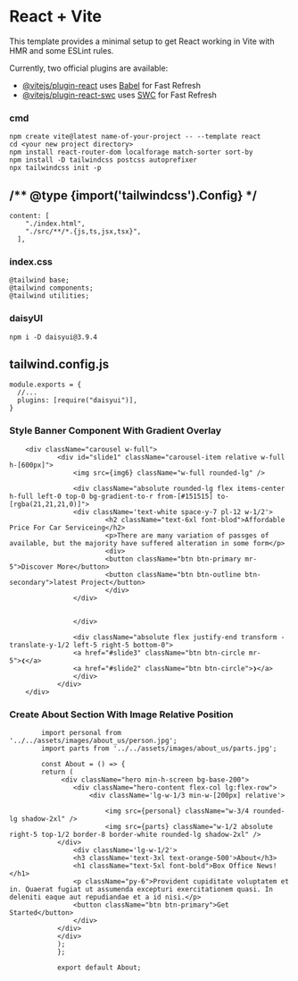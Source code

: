 # React + Vite

This template provides a minimal setup to get React working in Vite with HMR and some ESLint rules.

Currently, two official plugins are available:

- [@vitejs/plugin-react](https://github.com/vitejs/vite-plugin-react/blob/main/packages/plugin-react/README.md) uses [Babel](https://babeljs.io/) for Fast Refresh
- [@vitejs/plugin-react-swc](https://github.com/vitejs/vite-plugin-react-swc) uses [SWC](https://swc.rs/) for Fast Refresh

### cmd
    npm create vite@latest name-of-your-project -- --template react
    cd <your new project directory>
    npm install react-router-dom localforage match-sorter sort-by
    npm install -D tailwindcss postcss autoprefixer
    npx tailwindcss init -p

## /** @type {import('tailwindcss').Config} */
    content: [
        "./index.html",
        "./src/**/*.{js,ts,jsx,tsx}",
      ],

### index.css
    @tailwind base;
    @tailwind components;
    @tailwind utilities;

### daisyUI
    npm i -D daisyui@3.9.4
##  tailwind.config.js
    module.exports = {
      //...
      plugins: [require("daisyui")],
    }


 ### Style Banner Component With Gradient Overlay
        <div className="carousel w-full">
                <div id="slide1" className="carousel-item relative w-full h-[600px]">
                    <img src={img6} className="w-full rounded-lg" />
                    
                    <div className="absolute rounded-lg flex items-center h-full left-0 top-0 bg-gradient-to-r from-[#151515] to-[rgba(21,21,21,0)]">
                    <div className='text-white space-y-7 pl-12 w-1/2'>
                            <h2 className="text-6xl font-blod">Affordable Price For Car Serviceing</h2>
                            <p>There are many variation of passges of available, but the majority have suffered alteration in some form</p>
                            <div>
                            <button className="btn btn-primary mr-5">Discover More</button>
                            <button className="btn btn-outline btn-secondary">latest Project</button>
                            </div>
                    </div>
                        

                    </div>
                    
                    <div className="absolute flex justify-end transform -translate-y-1/2 left-5 right-5 bottom-0">
                    <a href="#slide3" className="btn btn-circle mr-5">❮</a> 
                    <a href="#slide2" className="btn btn-circle">❯</a>
                    </div>
                </div> 
        </div>

### Create About Section With Image Relative Position 
            import personal from '../../assets/images/about_us/person.jpg';
            import parts from '../../assets/images/about_us/parts.jpg';

            const About = () => {
            return (
                 <div className="hero min-h-screen bg-base-200">
                    <div className="hero-content flex-col lg:flex-row">
                        <div className='lg-w-1/3 min-w-[200px] relative'>

                            <img src={personal} className="w-3/4 rounded-lg shadow-2xl" />
                            <img src={parts} className="w-1/2 absolute right-5 top-1/2 border-8 border-white rounded-lg shadow-2xl" />
                </div>
                    <div className='lg-w-1/2'>
                    <h3 className='text-3xl text-orange-500'>About</h3>
                    <h1 className="text-5xl font-bold">Box Office News!</h1>
                    <p className="py-6">Provident cupiditate voluptatem et in. Quaerat fugiat ut assumenda excepturi exercitationem quasi. In deleniti eaque aut repudiandae et a id nisi.</p>
                    <button className="btn btn-primary">Get Started</button>
                    </div>
                </div>
                </div>
                );
                };

                export default About;
